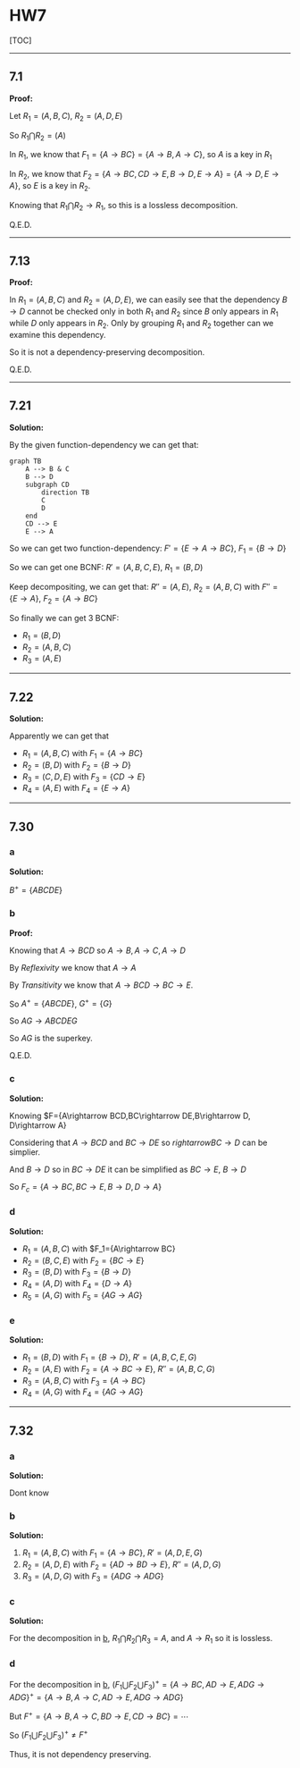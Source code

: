# HW7

[TOC]

---

## 7.1

**Proof:**

Let $R_1=(A,B,C)$, $R_2=(A,D,E)$

So $R_1\bigcap R_2=(A)$

In $R_1$, we know that $F_1=\{A\rightarrow BC\}=\{A\rightarrow B, A\rightarrow C\}$, so $A$ is a key in $R_1$

In $R_2$, we know that $F_2=\{A\rightarrow BC, CD\rightarrow E, B\rightarrow D, E\rightarrow A\}=\{A\rightarrow D, E \rightarrow A\}$, so $E$ is a key in $R_2$.

Knowing that $R_1\bigcap R_2\rightarrow R_1$, so this is a lossless decomposition.

Q.E.D.

---

## 7.13

**Proof:**

In $R_1=(A,B,C)$ and $R_2=(A,D,E)$, we can easily see that the dependency $B\rightarrow D$ cannot be checked only in both $R_1$ and $R_2$ since $B$ only appears in $R_1$ while $D$ only appears in $R_2$. Only by grouping $R_1$ and $R_2$ together can we examine this dependency. 

So it is not a dependency-preserving decomposition.

Q.E.D.

---

## 7.21

**Solution:**

By the given function-dependency we can get that:

```mermaid
graph TB
    A --> B & C
    B --> D
    subgraph CD
        direction TB
        C
        D
    end
    CD --> E
    E --> A
```

So we can get two function-dependency: $F'=\{E\rightarrow A \rightarrow BC\}$, $F_1=\{B\rightarrow D\}$

So we can get one BCNF: $R'=(A,B,C,E)$, $R_1=(B,D)$

Keep decompositing, we can get that: $R''=(A,E)$, $R_2=(A,B,C)$ with $F''=\{E\rightarrow A\}$, $F_2=\{A\rightarrow BC\}$

So finally we can get 3 BCNF:

* $R_1=(B,D)$
* $R_2=(A,B,C)$
* $R_3=(A,E)$

---

## 7.22

**Solution:**

Apparently we can get that

* $R_1=(A,B,C)$ with $F_1=\{A\rightarrow BC\}$
* $R_2=(B,D)$ with $F_2=\{B\rightarrow D\}$
* $R_3=(C,D,E)$ with $F_3=\{CD\rightarrow E\}$
* $R_4=(A,E)$ with $F_4=\{E\rightarrow A\}$

---

## 7.30

### a

**Solution:**

$B^+=\{ABCDE\}$

### b

**Proof:**

Knowing that $A\rightarrow BCD$ so $A\rightarrow B, A\rightarrow C, A\rightarrow D$

By *Reflexivity* we know that $A\rightarrow A$

By *Transitivity* we know that $A\rightarrow BCD\rightarrow BC\rightarrow E$.

So $A^+=\{ABCDE\}$, $G^+=\{G\}$

So $AG\rightarrow ABCDEG$

So $AG$ is the superkey.

Q.E.D.

### c

**Solution:**

Knowing $F=\{A\rightarrow BCD,BC\rightarrow DE,B\rightarrow D, D\rightarrow A\}

Considering that $A\rightarrow BCD$ and $BC\rightarrow DE$ so $rightarrow BC\rightarrow D$ can be simplier.

And $B\rightarrow D$ so in $BC\rightarrow DE$ it can be simplified as $BC\rightarrow E$, $B\rightarrow D$

So $F_c=\{A\rightarrow BC,BC\rightarrow E, B\rightarrow D, D\rightarrow A\}$

### d

**Solution:**

* $R_1=(A,B,C)$ with $F_1=\{A\rightarrow BC\}
* $R_2=(B,C,E)$ with $F_2=\{BC\rightarrow E\}$
* $R_3=(B,D)$ with $F_3=\{B\rightarrow D\}$
* $R_4=(A,D)$ with $F_4=\{D\rightarrow A\}$
* $R_5=(A,G)$ with $F_5=\{AG\rightarrow AG\}$

### e

**Solution:**

* $R_1=(B,D)$ with $F_1=\{B\rightarrow D\}$, $R'=(A,B,C,E,G)$
* $R_2=(A,E)$ with $F_2=\{A\rightarrow BC\rightarrow E\}$, $R''=(A,B,C,G)$
* $R_3=(A,B,C)$ with $F_3=\{A\rightarrow BC\}$
* $R_4=(A,G)$ with $F_4=\{AG\rightarrow AG\}$

---

## 7.32

### a

**Solution:**

Dont know

### <a id="7.32-b">b</a>

**Solution:**

1. $R_1=(A,B,C)$ with $F_1=\{A\rightarrow BC\}$, $R'=(A,D,E,G)$
2. $R_2=(A,D,E)$ with $F_2=\{AD\rightarrow BD\rightarrow E\}$, $R''=(A,D,G)$
3. $R_3=(A,D,G)$ with $F_3=\{ADG\rightarrow ADG\}$

### c

**Solution:**

For the decomposition in [b](#7.32-b), $R_1\bigcap R_2\bigcap R_3=A$, and $A\rightarrow R_1$ so it is lossless. 

### d

For the decomposition in [b](#7.32-b), $(F_1\bigcup F_2\bigcup F_3)^+=\{A\rightarrow BC, AD\rightarrow E, ADG\rightarrow ADG\}^+=\{A\rightarrow B, A\rightarrow C, AD\rightarrow E, ADG\rightarrow ADG\}$

But $F^+=\{A\rightarrow B, A\rightarrow C, BD\rightarrow E, CD\rightarrow BC\}=\cdots$

So $(F_1\bigcup F_2\bigcup F_3)^+ \neq F^+$

Thus, it is not dependency preserving.
